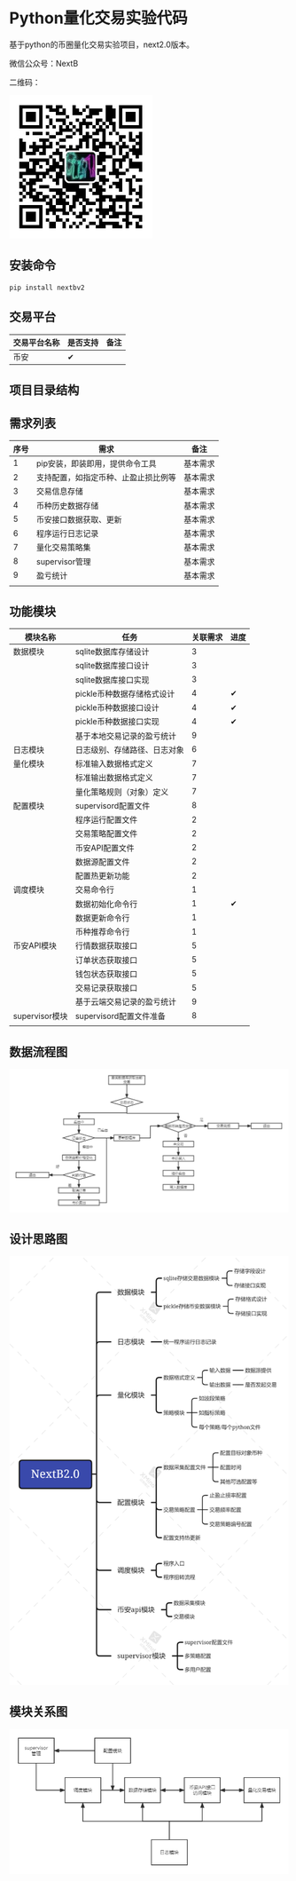 # Python量化交易实验代码

基于python的币圈量化交易实验项目，next2.0版本。

微信公众号：NextB

二维码：

![qrcode](https://github.com/a232319779/nexbv2/blob/main/qrcode.jpeg)

## 安装命令

```
pip install nextbv2
```

## 交易平台

|交易平台名称|是否支持|备注|
|----|----|----|
|币安|✔||

## 项目目录结构

## 需求列表

|序号|需求|备注|
|----|----|----|
|1|pip安装，即装即用，提供命令工具|基本需求|
|2|支持配置，如指定币种、止盈止损比例等|基本需求|
|3|交易信息存储|基本需求|
|4|币种历史数据存储|基本需求|
|5|币安接口数据获取、更新|基本需求|
|6|程序运行日志记录|基本需求|
|7|量化交易策略集|基本需求|
|8|supervisor管理|基本需求|
|9|盈亏统计|基本需求|
||||

## 功能模块

|模块名称|任务|关联需求|进度|
|----|----|----|----|
|数据模块|sqlite数据库存储设计|3||
||sqlite数据库接口设计|3||
||sqlite数据库接口实现|3||
||pickle币种数据存储格式设计|4|✔|
||pickle币种数据接口设计|4|✔|
||pickle币种数据接口实现|4|✔|
||基于本地交易记录的盈亏统计|9||
|日志模块|日志级别、存储路径、日志对象|6||
|量化模块|标准输入数据格式定义|7||
||标准输出数据格式定义|7||
||量化策略规则（对象）定义|7||
|配置模块|supervisord配置文件|8||
||程序运行配置文件|2||
||交易策略配置文件|2||
||币安API配置文件|2||
||数据源配置文件|2||
||配置热更新功能|2||
|调度模块|交易命令行|1||
||数据初始化命令行|1|✔|
||数据更新命令行|1||
||币种推荐命令行|1||
|币安API模块|行情数据获取接口|5||
||订单状态获取接口|5||
||钱包状态获取接口|5||
||交易记录获取接口|5||
||基于云端交易记录的盈亏统计|9||
|supervisor模块|supervisord配置文件准备|8|
||||

## 数据流程图

![](https://github.com/a232319779/nexbv2/blob/main/docs/%E6%95%B0%E6%8D%AE%E6%B5%81%E7%A8%8B%E5%9B%BE.png)

## 设计思路图

![](https://github.com/a232319779/nexbv2/blob/main/docs/%E8%AE%BE%E8%AE%A1%E6%80%9D%E8%B7%AF%E5%9B%BE.png)

## 模块关系图

![](https://github.com/a232319779/nexbv2/blob/main/docs/%E6%A8%A1%E5%9D%97%E5%85%B3%E7%B3%BB%E5%9B%BE.png)